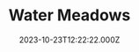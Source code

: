 ---
date: 2023-10-23T12:22:22.000Z
title: Water Meadows
latitude: 52.038561169492404
longitude: 0.7234260806208037
category: checkin
---